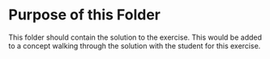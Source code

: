 # Purpose of this Folder

This folder should contain the solution to the exercise. This would be added to a concept walking through the solution with the student for this exercise.
